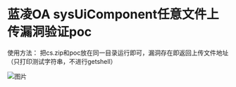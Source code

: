 # 蓝凌OA sysUiComponent任意文件上传漏洞验证poc

使用方法：
把cs.zip和poc放在同一目录运行即可，漏洞存在即返回上传文件地址（只打印测试字符串，不进行getshell）


![图片](https://github.com/ZXX-9527/l2_poc/assets/52208894/f3b2d645-06fc-4f62-bcfc-1f7caf2cd902)
